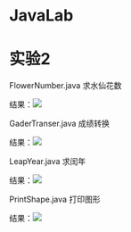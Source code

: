 # JavaLab
实验2
===

FlowerNumber.java 求水仙花数

结果：![](https://github.com/BiZrs/JavaLab/raw/master/Image/水仙花数.png)

GaderTranser.java 成绩转换

结果：![](https://github.com/BiZrs/JavaLab/raw/master/Image/分数转换.png)

LeapYear.java 求闰年

结果：![](https://github.com/BiZrs/JavaLab/raw/master/Image/闰年.png)

PrintShape.java 打印图形

结果：![](https://github.com/BiZrs/JavaLab/raw/master/Image/打印图形.png)

